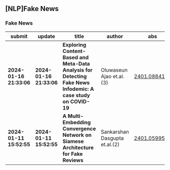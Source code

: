 ## [NLP]Fake News 

### Fake News

| submit | update | title | author | abs | PDF | code | cates | journal |
|---|---|---|---|---|---|---|---|---|
|**2024-01-16 21:33:06**|**2024-01-16 21:33:06**|**Exploring Content-Based and Meta-Data Analysis for Detecting Fake News   Infodemic: A case study on COVID-19**|Oluwaseun Ajao et.al.(3)|[2401.08841v1](http://arxiv.org/abs/2401.08841v1)|[gotoRead](http://arxiv.org/pdf/2401.08841v1)|null|cs.IR, H.3.3|In ICPRS 2022 (pp. 1-8). IEEE|
|**2024-01-11 15:52:55**|**2024-01-11 15:52:55**|**A Multi-Embedding Convergence Network on Siamese Architecture for Fake   Reviews**|Sankarshan Dasgupta et.al.(2)|[2401.05995v1](http://arxiv.org/abs/2401.05995v1)|[gotoRead](http://arxiv.org/pdf/2401.05995v1)|null|cs.MM|null|
